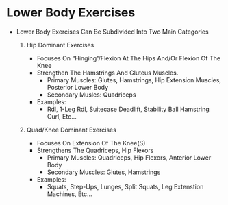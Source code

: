 # Lower Body Exercises
- Lower Body Exercises Can Be Subdivided Into Two Main Categories
	1. Hip Dominant Exercises
		- Focuses On  “Hinging”/Flexion At The Hips And/Or Flexion Of The Knee
		- Strengthen The Hamstrings And Gluteus Muscles. 
			- Primary Muscles: Glutes, Hamstrings, Hip Extension Muscles, Posterior Lower Body
			- Secondary Musles: Quadriceps
		- Examples:
			- Rdl, 1-Leg Rdl, Suitecase Deadlift, Stability Ball Hamstring Curl, Etc...

	2. Quad/Knee Dominant Exercises
		- Focuses On Extension Of The Knee(S)
		- Strengthens The Quadriceps, Hip Flexors
			- Primary Muscles: Quadriceps, Hip Flexors, Anterior Lower Body
			- Secondary Muscles: Glutes, Hamstrings
		- Examples:
			- Squats, Step-Ups, Lunges, Split Squats, Leg Extenstion Machines, Etc...